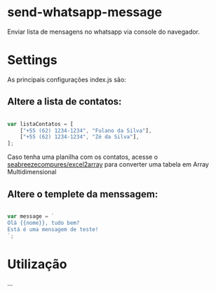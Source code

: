 # send-whatsapp-message
Enviar lista de mensagens no whatsapp via console do navegador.


# Settings

As principais configurações index.js são:

## Altere a lista de contatos: 
```js

var listaContatos = [
    ["+55 (62) 1234-1234", "Fulano da Silva"], 
    ["+55 (62) 1234-1234", "Zé da Silva"], 
];

```

Caso tenha uma planilha com os contatos, acesse o [seabreezecompures/excel2array](https://www.seabreezecomputers.com/excel2array/) para converter uma tabela em Array Multidimensional


## Altere o templete da menssagem: 

```js

var message = `
Olá {{nome}}, tudo bem?
Está é uma mensagem de teste!
`;

```

# Utilização

...